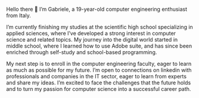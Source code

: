 Hello there 👋 I’m Gabriele, a 19-year-old computer engineering enthusiast from Italy.

I’m currently finishing my studies at the scientific high school specializing in applied sciences, where I’ve developed a strong interest in computer science and related topics. My journey into the digital world started in middle school, where I learned how to use Adobe suite, and has since been enriched through self-study and school-based programming.

My next step is to enroll in the computer engineering faculty, eager to learn as much as possible for my future. I’m open to connections on linkedin with professionals and companies in the IT sector, eager to learn from experts and share my ideas. I’m excited to face the challenges that the future holds and to turn my passion for computer science into a successful career path.
